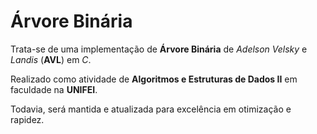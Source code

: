 # Árvore Binária

Trata-se de uma implementação de **Árvore Binária** de _Adelson Velsky_ e _Landis_ (**AVL**) em _C_.

Realizado como atividade de **Algoritmos e Estruturas de Dados II** em faculdade na **UNIFEI**.

Todavia, será mantida e atualizada para excelência em otimização e rapidez.

